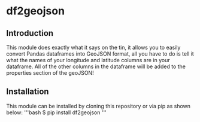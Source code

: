 # df2geojson
## Introduction
This module does exactly what it says on the tin, it allows you to easily convert Pandas dataframes into GeoJSON format, all you have to do is tell it what the names of your longitude and latitude columns are in your dataframe. All of the other columns in the dataframe will be added to the properties section of the geoJSON!

## Installation
This module can be installed by cloning this repository or via pip as shown below:
'''bash
  $ pip install df2geojson
'''
